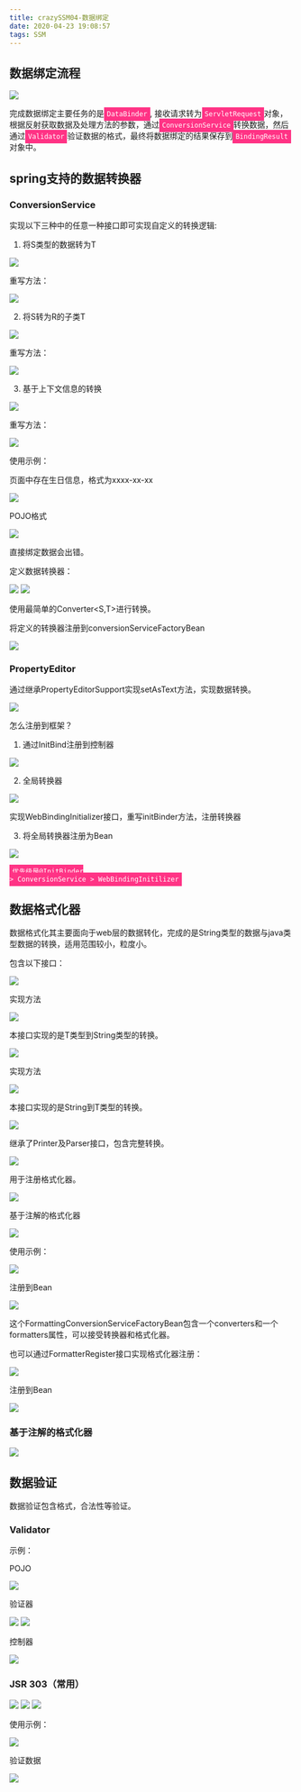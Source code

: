 ```yaml
---
title: crazySSM04-数据绑定
date: 2020-04-23 19:08:57
tags: SSM
---
```


## 数据绑定流程

<img src='crazySSM04-data-bind\7cd5c153-df74-4404-9983-2339047f3fd7.jpg'>

完成数据绑定主要任务的是<code style='background:#ff3385;color:white;padding:5px;'>DataBinder</code>, 接收请求转为<code style='background:#ff3385;color:white;padding:5px;'>ServletRequest</code>对象，根据反射获取数据及处理方法的参数，通过<code style='background:#ff3385;color:white;padding:5px;'>ConversionService</code>转换数据，然后通过<code style='background:#ff3385;color:white;padding:5px;'>Validator</code>验证数据的格式，最终将数据绑定的结果保存到<code style='background:#ff3385;color:white;padding:5px;'>BindingResult</code>对象中。

## spring支持的数据转换器

### ConversionService

实现以下三种中的任意一种接口即可实现自定义的转换逻辑:

1. 将S类型的数据转为T

<img src='crazySSM04-data-bind\8a9fbc9c-92c6-4e50-ab6f-9a04088754ee.jpg'>

重写方法：

<img src='crazySSM04-data-bind\4a08d00b-a1b3-4c47-b3cc-10fc6aad60fb.jpg' >

2. 将S转为R的子类T

<img src='crazySSM04-data-bind\81c7ab52-6478-4c1e-872d-e0d9c7cb76af.jpg'>

重写方法：

<img src='crazySSM04-data-bind\b5bb6a3e-4b5d-4be6-8fe3-ba1fd7a12f8d.jpg'>

3. 基于上下文信息的转换

<img src='crazySSM04-data-bind\49673d27-6f87-4b8b-bcdf-b63b514e623f.jpg'>

重写方法：

<img src='crazySSM04-data-bind\339dbbb7-b11f-4257-8281-1cc2ae4aba2b.jpg'>

使用示例：

页面中存在生日信息，格式为xxxx-xx-xx

<img src='crazySSM04-data-bind\8f7e5ebc-024a-4084-bb3c-1da4652148af.jpg'>

POJO格式

<img src='crazySSM04-data-bind\994ce6f6-28de-4580-bd3e-042d03d56bc9.jpg'>

直接绑定数据会出错。

定义数据转换器：

<img src='crazySSM04-data-bind\3d652fd0-1239-47b5-a9a3-4726291bbf97.jpg'>
<img src='crazySSM04-data-bind\59d1b419-7549-447c-b112-380a905fd7c9.jpg'>

使用最简单的Converter<S,T>进行转换。

将定义的转换器注册到conversionServiceFactoryBean

<img src='crazySSM04-data-bind\e9d0eb90-b5a9-48e0-8df2-d45bf75135b4.jpg'>

### PropertyEditor

通过继承PropertyEditorSupport实现setAsText方法，实现数据转换。

<img src='crazySSM04-data-bind\e8476241-1baf-417a-bee1-dc49e17dddbc.jpg'>

怎么注册到框架？

1. 通过InitBind注册到控制器

<img src='crazySSM04-data-bind\24abfc74-20d9-4c59-989f-2082bdadbe7e.jpg'>

2. 全局转换器

<img src='crazySSM04-data-bind\4c4788f4-9039-42f8-b732-5ca5e2201c90.jpg'>

实现WebBindingInitializer接口，重写initBinder方法，注册转换器

3. 将全局转换器注册为Bean

<img src='crazySSM04-data-bind\343622d0-b991-403b-9bdf-65d6dccedc47.jpg'>

<code style='background:#ff3385;color:white;padding:5px;'>优先级是@InitBinder > ConversionService > WebBindingInitilizer</code>

## 数据格式化器

数据格式化其主要面向于web层的数据转化，完成的是String类型的数据与java类型数据的转换，适用范围较小，粒度小。

包含以下接口：

<img src='crazySSM04-data-bind\c97edcf0-9cca-46bc-ae75-c4c2c347f37e.jpg'>

实现方法

<img src='crazySSM04-data-bind\969a45a6-c633-4fd0-86bc-03c309592492.jpg'>

本接口实现的是T类型到String类型的转换。

<img src='crazySSM04-data-bind\8a07f701-9445-4d20-a412-53c21a7cdc78.jpg'>

实现方法

<img src='crazySSM04-data-bind\b94a1a0f-f759-459b-890c-1b08a1a3f2c7.jpg'>

本接口实现的是String到T类型的转换。

<img src='crazySSM04-data-bind\76760459-a24c-4be5-8606-50a996c5ebf4.jpg'>

继承了Printer<T>及Parser<T>接口，包含完整转换。

<img src='crazySSM04-data-bind\51657190-831f-4cab-9682-c898b9037798.jpg'>

用于注册格式化器。

<img src='crazySSM04-data-bind\2d1ccb4a-8c87-4cf1-8e00-5ed771571097.jpg'>

基于注解的格式化器

<img src='crazySSM04-data-bind\f50be5b1-b24d-4d58-8f33-f3a2c5aaa0ee.jpg'>

使用示例：

<img src='crazySSM04-data-bind\9f7e5ada-5662-453c-92eb-43ce91ad5ec2.jpg'>

注册到Bean

<img src='crazySSM04-data-bind\be39150e-7c75-4499-8914-bab45f79827a.jpg'>

这个FormattingConversionServiceFactoryBean包含一个converters和一个formatters属性，可以接受转换器和格式化器。

也可以通过FormatterRegister接口实现格式化器注册：

<img src='crazySSM04-data-bind\8246fbed-8ef5-45db-b885-c1f72e5909d4.jpg'>

注册到Bean

<img src='crazySSM04-data-bind\b8155d37-07a0-40c4-b402-f6d464012643.jpg'>

### 基于注解的格式化器

<img src='crazySSM04-data-bind\c35139cc-19f2-42fa-9e9a-f75e006fbb21.jpg'>

## 数据验证

数据验证包含格式，合法性等验证。

### Validator

示例：

POJO

<img src='crazySSM04-data-bind\76a9655a-9010-41b3-bbab-51aa03c1bc9b.jpg'>

验证器

<img src='crazySSM04-data-bind\168e8598-d3e8-46d3-8c8f-5f5e8d0922a4.jpg'>
<img src='crazySSM04-data-bind\d630dc57-5bf3-4052-ae5e-6a429918e2e7.jpg'>

控制器

<img src='crazySSM04-data-bind\19c79e1e-b748-4222-8301-a4634e381491.jpg'>

### JSR 303（常用）

<img src='crazySSM04-data-bind\6e92aa55-4def-4610-8741-f1854d4a6720.jpg'>
<img src='crazySSM04-data-bind\739db0a0-b1af-4a23-821b-55858787d4fe.jpg'>
<img src='crazySSM04-data-bind\f17ca3bc-076c-4a3e-9ef2-da059e997c06.jpg'>

使用示例：

<img src='crazySSM04-data-bind\5c0eef67-3e49-40db-b8ad-fa97b7277195.jpg'>

验证数据

<img src='crazySSM04-data-bind\d92e75c7-db7e-44c8-832f-f182cd779e2e.jpg'>


















